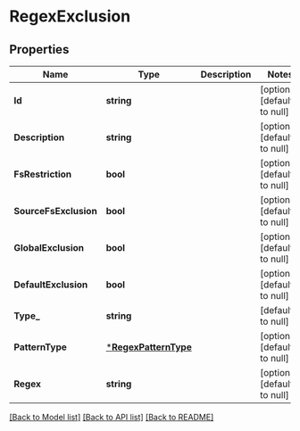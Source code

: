 # RegexExclusion

## Properties
Name | Type | Description | Notes
------------ | ------------- | ------------- | -------------
**Id** | **string** |  | [optional] [default to null]
**Description** | **string** |  | [optional] [default to null]
**FsRestriction** | **bool** |  | [optional] [default to null]
**SourceFsExclusion** | **bool** |  | [optional] [default to null]
**GlobalExclusion** | **bool** |  | [optional] [default to null]
**DefaultExclusion** | **bool** |  | [optional] [default to null]
**Type_** | **string** |  | [default to null]
**PatternType** | [***RegexPatternType**](RegexPatternType.md) |  | [optional] [default to null]
**Regex** | **string** |  | [optional] [default to null]

[[Back to Model list]](../README.md#documentation-for-models) [[Back to API list]](../README.md#documentation-for-api-endpoints) [[Back to README]](../README.md)

